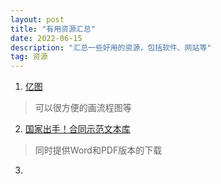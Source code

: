 ```yaml
---
layout: post
title: "有用资源汇总"
date: 2022-06-15
description: "汇总一些好用的资源，包括软件、网站等"
tag: 资源
---     
```



1. [亿图](https://www.edrawmax.cn/online/zh/)  

>  可以很方便的画流程图等




2. [国家出手！合同示范文本库](https://cont.12315.cn/)  

> 同时提供Word和PDF版本的下载


3. [](http://www.moe.gov.cn/jyb_xxgk/s5743/s5744/A26/202002/t20200213_420774.html)